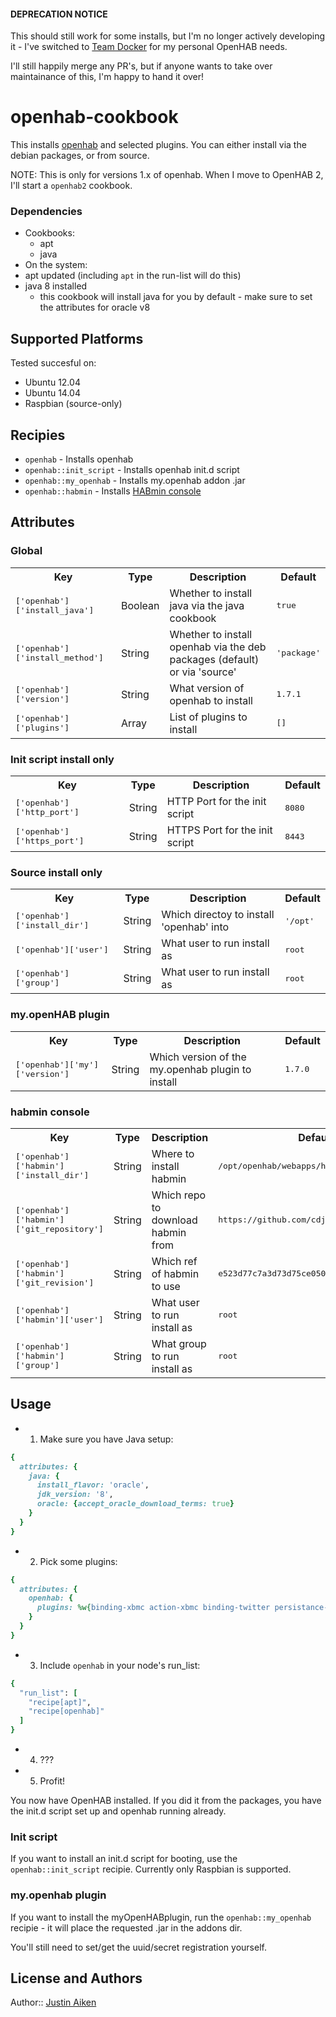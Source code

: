 #### DEPRECATION NOTICE

This should still work for some installs, but I'm no longer actively developing it - I've switched to [Team Docker](https://github.com/JustinAiken/rpi-openhab/) for my personal OpenHAB needs.

I'll still happily merge any PR's, but if anyone wants to take over maintainance of this, I'm happy to hand it over!

# openhab-cookbook

This installs [openhab](http://www.openhab.org/) and selected plugins.  You can either install via the debian packages, or from source.

NOTE: This is only for versions 1.x of openhab.  When I move to OpenHAB 2, I'll start a `openhab2` cookbook.

### Dependencies

- Cookbooks:
  - apt
  - java
- On the system:
 - apt updated (including `apt` in the run-list will do this)
 - java 8 installed
   - this cookbook will install java for you by default - make sure to set the attributes for oracle v8

## Supported Platforms

Tested succesful on:

- Ubuntu 12.04
- Ubuntu 14.04
- Raspbian (source-only)

## Recipies

- `openhab` - Installs openhab
- `openhab::init_script` - Installs openhab init.d script
- `openhab::my_openhab`  - Installs my.openhab addon .jar
- `openhab::habmin` - Installs [HABmin console](https://github.com/cdjackson/HABmin)

## Attributes

### Global

<table>
  <tr>
    <th>Key</th>
    <th>Type</th>
    <th>Description</th>
    <th>Default</th>
  </tr>
  <tr>
    <td><tt>['openhab']['install_java']</tt></td>
    <td>Boolean</td>
    <td>Whether to install java via the java cookbook</td>
    <td><tt>true</tt></td>
  </tr>
  <tr>
    <td><tt>['openhab']['install_method']</tt></td>
    <td>String</td>
    <td>Whether to install openhab via the deb packages (default) or via 'source'</td>
    <td><tt>'package'</tt></td>
  </tr>
  <tr>
    <td><tt>['openhab']['version']</tt></td>
    <td>String</td>
    <td>What version of openhab to install</td>
    <td><tt>1.7.1</tt></td>
  </tr>
  <tr>
    <td><tt>['openhab']['plugins']</tt></td>
    <td>Array</td>
    <td>List of plugins to install</td>
    <td><tt>[]</tt></td>
  </tr>
</table>

### Init script install only

<table>
  <tr>
    <th>Key</th>
    <th>Type</th>
    <th>Description</th>
    <th>Default</th>
  </tr>
  <tr>
    <td><tt>['openhab']['http_port']</tt></td>
    <td>String</td>
    <td>HTTP Port for the init script</td>
    <td><tt>8080</tt></td>
  </tr>
  <tr>
    <td><tt>['openhab']['https_port']</tt></td>
    <td>String</td>
    <td>HTTPS Port for the init script</td>
    <td><tt>8443</tt></td>
  </tr>
</table>

### Source install only

<table>
  <tr>
    <th>Key</th>
    <th>Type</th>
    <th>Description</th>
    <th>Default</th>
  </tr>
  <tr>
    <td><tt>['openhab']['install_dir']</tt></td>
    <td>String</td>
    <td>Which directoy to install 'openhab' into</td>
    <td><tt>'/opt'</tt></td>
  </tr>
  <tr>
    <td><tt>['openhab']['user']</tt></td>
    <td>String</td>
    <td>What user to run install as</td>
    <td><tt>root</tt></td>
  </tr>
  <tr>
    <td><tt>['openhab']['group']</tt></td>
    <td>String</td>
    <td>What user to run install as</td>
    <td><tt>root</tt></td>
  </tr>
</table>

### my.openHAB plugin

<table>
  <tr>
    <th>Key</th>
    <th>Type</th>
    <th>Description</th>
    <th>Default</th>
  </tr>
  <tr>
    <td><tt>['openhab']['my']['version']</tt></td>
    <td>String</td>
    <td>Which version of the my.openhab plugin to install</td>
    <td><tt>1.7.0</tt></td>
  </tr>
</table>

### habmin console

<table>
  <tr>
    <th>Key</th>
    <th>Type</th>
    <th>Description</th>
    <th>Default</th>
  </tr>
  <tr>
    <td><tt>['openhab']['habmin']['install_dir']</tt></td>
    <td>String</td>
    <td>Where to install habmin</td>
    <td><tt>/opt/openhab/webapps/habmin</tt></td>
  </tr>
  <tr>
    <td><tt>['openhab']['habmin']['git_repository']</tt></td>
    <td>String</td>
    <td>Which repo to download habmin from</td>
    <td><tt>https://github.com/cdjackson/HABmin</tt></td>
  </tr>
  <tr>
    <td><tt>['openhab']['habmin']['git_revision']</tt></td>
    <td>String</td>
    <td>Which ref of habmin to use</td>
    <td><tt>e523d77c7a3d73d75ce050a582a3bfe8bc7a1324</tt></td>
  </tr>
  <tr>
    <td><tt>['openhab']['habmin']['user']</tt></td>
    <td>String</td>
    <td>What user to run install as</td>
    <td><tt>root</tt></td>
  </tr>
  <tr>
    <td><tt>['openhab']['habmin']['group']</tt></td>
    <td>String</td>
    <td>What group to run install as</td>
    <td><tt>root</tt></td>
  </tr>
</table>

## Usage

- 1. Make sure you have Java setup:

```ruby
{
  attributes: {
    java: {
      install_flavor: 'oracle',
      jdk_version: '8',
      oracle: {accept_oracle_download_terms: true}
    }
  }
}
```

- 2. Pick some plugins:

```ruby
{
  attributes: {
    openhab: {
      plugins: %w{binding-xbmc action-xbmc binding-twitter persistance-mysql}
    }
  }
}
```

- 3. Include `openhab` in your node's run_list:

```ruby
{
  "run_list": [
    "recipe[apt]",
    "recipe[openhab]"
  ]
}
```

- 4. ???
- 5. Profit!

You now have OpenHAB installed.  If you did it from the packages, you have the init.d script set up and openhab running already.

### Init script

If you want to install an init.d script for booting, use the `openhab::init_script` recipie.  Currently only Raspbian is supported.

### my.openhab plugin

If you want to install the myOpenHABplugin, run the `openhab::my_openhab` recipie - it will place the requested .jar in the addons dir.

You'll still need to set/get the uuid/secret registration yourself.

## License and Authors

Author:: [Justin Aiken](https://github.com/JustinAiken)
